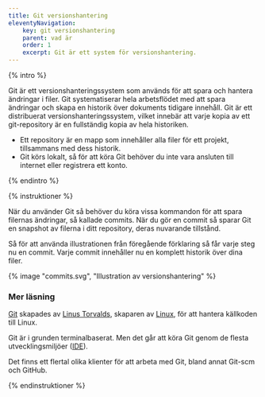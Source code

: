 ```yaml
---
title: Git versionshantering
eleventyNavigation:
    key: git versionshantering
    parent: vad är
    order: 1
    excerpt: Git är ett system för versionshantering.
---
```


{% intro %}

Git är ett versionshanteringssystem som används för att spara och hantera ändringar i filer. Git systematiserar hela arbetsflödet med att spara ändringar och skapa en historik över dokuments tidigare innehåll. Git är ett distribuerat versionshanteringssystem, vilket innebär att varje kopia av ett git-repository är en fullständig kopia av hela historiken.

-   Ett repository är en mapp som innehåller alla filer för ett projekt, tillsammans med dess historik.
-   Git körs lokalt, så för att köra Git behöver du inte vara ansluten till internet eller registrera ett konto.

{% endintro %}

{% instruktioner %}

När du använder Git så behöver du köra vissa kommandon för att spara filernas ändringar, så kallade commits. När du gör en commit så sparar Git en snapshot av filerna i ditt repository, deras nuvarande tillstånd.

Så för att använda illustrationen från föregående förklaring så får varje steg nu en commit. Varje commit innehåller nu en komplett historik över dina filer.

{% image "commits.svg", "Illustration av versionshantering" %}

### Mer läsning

[Git](https://git-scm.com/) skapades av [Linus Torvalds](https://sv.wikipedia.org/wiki/Linus_Torvalds), skaparen av [Linux](<https://sv.wikipedia.org/wiki/Linux_(k%C3%A4rna)>), för att hantera källkoden till Linux.

Git är i grunden terminalbaserat. Men det går att köra Git genom de flesta utvecklingsmiljöer ([IDE](https://sv.wikipedia.org/wiki/Integrerad_utvecklingsmilj%C3%B6)).

Det finns ett flertal olika klienter för att arbeta med Git, bland annat Git-scm och GitHub.

{% endinstruktioner %}
